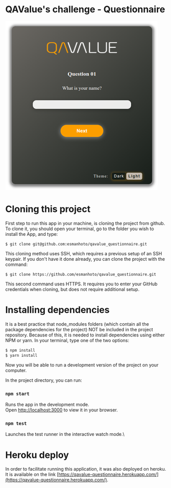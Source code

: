 # QAValue's challenge - Questionnaire

![](/src/assets/questionnaire_img.png)

# Cloning this project

First step to run this app in your machine, is cloning the project from github. To clone it, you should open your terminal, go to the folder you wish to install the App, and type:

```
$ git clone git@github.com:esmanhoto/qavalue_questionnaire.git
```

This cloning method uses SSH, which requires a previous setup of an SSH keypair. If you don't have it done already, you can clone the project with the command:

```
$ git clone https://github.com/esmanhoto/qavalue_questionnaire.git
```

This second command uses HTTPS. It requires you to enter your GitHub credentials when cloning, but does not require additional setup.

# Installing dependencies

It is a best practice that node_modules folders (which contain all the package dependencies for the project) NOT be included in the project repository. Because of this, it is needed to install dependencies using either NPM or yarn. In your terminal, type one of the two options:

```
$ npm install
$ yarn install
```

Now you will be able to run a development version of the project on your computer.

In the project directory, you can run:

### `npm start`

Runs the app in the development mode.\
Open [http://localhost:3000](http://localhost:3000) to view it in your browser.

### `npm test`

Launches the test runner in the interactive watch mode.\

# Heroku deploy

In order to facilitate running this application, it was also deployed on heroku. It is available on the link [https://qavalue-questionnaire.herokuapp.com/](https://qavalue-questionnaire.herokuapp.com/).

